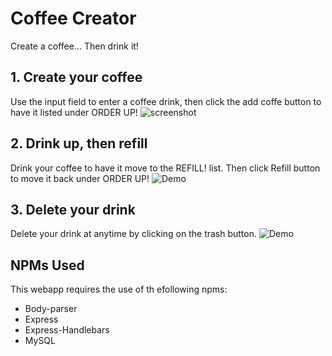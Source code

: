 # Coffee Creator
Create a coffee... Then drink it!
## 1. Create your coffee
Use the input field to enter a coffee drink, then click the add coffe button to have it listed under ORDER UP!
![screenshot](https://user-images.githubusercontent.com/30851569/37249391-01048e48-24ac-11e8-9ef6-f1036d921125.gif)

## 2. Drink up, then refill
Drink your coffee to have it move to the REFILL! list. Then click Refill button to move it back under ORDER UP!
![Demo](https://user-images.githubusercontent.com/30851569/37249392-03c3fbaa-24ac-11e8-9c9e-81e17de5c0b4.gif)

## 3. Delete your drink
Delete your drink at anytime by clicking on the trash button.
![Demo](https://user-images.githubusercontent.com/30851569/37249393-06d1a00e-24ac-11e8-9692-7c13be30d7dd.gif)

## NPMs Used
This webapp requires the use of th efollowing npms:
* Body-parser
* Express
* Express-Handlebars
* MySQL



